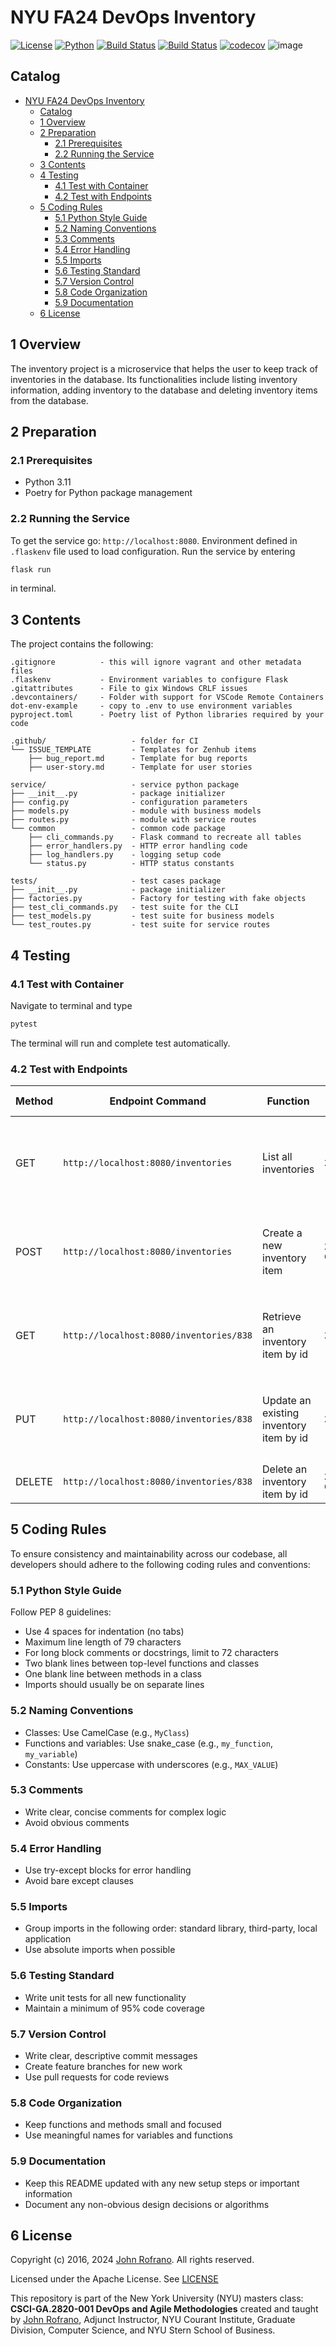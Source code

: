 # NYU FA24 DevOps Inventory 

[![License](https://img.shields.io/badge/License-Apache_2.0-blue.svg)](https://opensource.org/licenses/Apache-2.0)
[![Python](https://img.shields.io/badge/Language-Python-blue.svg)](https://python.org/)
[![Build Status](https://github.com/CSCI-GA-2820-FA24-003/inventory/actions/workflows/ci.yml/badge.svg)](https://github.com/CSCI-GA-2820-FA24-003/inventory/actions)
[![Build Status](https://github.com/CSCI-GA-2820-FA24-003/inventory/actions/workflows/bdd-tests.yml/badge.svg)](https://github.com/CSCI-GA-2820-FA24-003/inventory/actions)
[![codecov](https://codecov.io/github/CSCI-GA-2820-FA24-003/inventory/graph/badge.svg?token=OYYDZUE3PA)](https://codecov.io/github/CSCI-GA-2820-FA24-003/inventory)
![image](https://media.istockphoto.com/id/589106848/vector/isometric-warehouse-manager-or-worker-with-bar-code-scanner-checking.jpg?s=612x612&w=0&k=20&c=rOiV2anxSL2mqDjN1ubXEe-u0DG916v4QPdLT_FfgrU=)


## Catalog
- [NYU FA24 DevOps Inventory](#nyu-fa24-devops-inventory)
  - [Catalog](#catalog)
  - [1 Overview](#1-overview)
  - [2 Preparation](#2-preparation)
    - [2.1 Prerequisites](#21-prerequisites)
    - [2.2 Running the Service](#22-running-the-service)
  - [3 Contents](#3-contents)
  - [4 Testing](#4-testing)
    - [4.1 Test with Container](#41-test-with-container)
    - [4.2 Test with Endpoints](#42-test-with-endpoints)
  - [5 Coding Rules](#5-coding-rules)
    - [5.1 Python Style Guide](#51-python-style-guide)
    - [5.2 Naming Conventions](#52-naming-conventions)
    - [5.3 Comments](#53-comments)
    - [5.4 Error Handling](#54-error-handling)
    - [5.5 Imports](#55-imports)
    - [5.6 Testing Standard](#56-testing-standard)
    - [5.7 Version Control](#57-version-control)
    - [5.8 Code Organization](#58-code-organization)
    - [5.9 Documentation](#59-documentation)
  - [6 License](#6-license)
## 1 Overview

The inventory project is a microservice that helps the user to keep track of inventories in the database. Its functionalities include listing inventory information, adding inventory to the database and deleting inventory items from the database.

## 2 Preparation
### 2.1 Prerequisites

- Python 3.11
- Poetry for Python package management
  
### 2.2 Running the Service

To get the service go: `http://localhost:8080`.
Environment defined in `.flaskenv` file used to load configuration.
Run the service by entering 
```bash
flask run
```
in terminal.

## 3 Contents

The project contains the following:

```text
.gitignore          - this will ignore vagrant and other metadata files
.flaskenv           - Environment variables to configure Flask
.gitattributes      - File to gix Windows CRLF issues
.devcontainers/     - Folder with support for VSCode Remote Containers
dot-env-example     - copy to .env to use environment variables
pyproject.toml      - Poetry list of Python libraries required by your code

.github/                   - folder for CI
└── ISSUE_TEMPLATE         - Templates for Zenhub items
    ├── bug_report.md      - Template for bug reports
    ├── user-story.md      - Template for user stories

service/                   - service python package
├── __init__.py            - package initializer
├── config.py              - configuration parameters
├── models.py              - module with business models
├── routes.py              - module with service routes
└── common                 - common code package
    ├── cli_commands.py    - Flask command to recreate all tables
    ├── error_handlers.py  - HTTP error handling code
    ├── log_handlers.py    - logging setup code
    └── status.py          - HTTP status constants

tests/                     - test cases package
├── __init__.py            - package initializer
├── factories.py           - Factory for testing with fake objects
├── test_cli_commands.py   - test suite for the CLI
├── test_models.py         - test suite for business models
└── test_routes.py         - test suite for service routes
```
## 4 Testing
### 4.1 Test with Container
Navigate to terminal and type
```bash
pytest
```
The terminal will run and complete test automatically.

### 4.2 Test with Endpoints
| Method | Endpoint Command                         | Function                                | Status                                  |  Response (Example)                                                |
|--------|------------------------------------------|-----------------------------------------|--------------------------------------------|------------------------------------------------------------------|
| GET    | `http://localhost:8080/inventories`      | List all inventories                    | `200 OK` | `[ { "condition": "NEW", "id": 838, "name": "Sample Inventory", "quantity": 100,"restock level": 50 }, ... ]` |
| POST   | `http://localhost:8080/inventories`      | Create a new inventory item             | `201 CREATED`| `{"name": "Sample Inventory", "quantity": 100, "location": "Warehouse A", "restock_level": 50, "condition": "new"}`          |
| GET    | `http://localhost:8080/inventories/838` | Retrieve an inventory item by id        | `200 OK`             | `{"condition": "NEW", "id": 838, "name": "Sample Inventory", "quantity": 100, "restock_level": 50}`          |
| PUT    | `http://localhost:8080/inventories/838` | Update an existing inventory item by id | `200 OK` | `{"condition": "NEW", "id": 838, "name": "Sample Inventory", "quantity": 200, "restock_level": 50}`          |
| DELETE | `http://localhost:8080/inventories/838` | Delete an inventory item by id          | `204 NO CONTENT` |     |

## 5 Coding Rules

To ensure consistency and maintainability across our codebase, all developers should adhere to the following coding rules and conventions:

### 5.1 Python Style Guide 
Follow PEP 8 guidelines: 
   - Use 4 spaces for indentation (no tabs)
   - Maximum line length of 79 characters
   - For long block comments or docstrings, limit to 72 characters
   - Two blank lines between top-level functions and classes
   - One blank line between methods in a class
   - Imports should usually be on separate lines

### 5.2 Naming Conventions
   - Classes: Use CamelCase (e.g., `MyClass`)
   - Functions and variables: Use snake_case (e.g., `my_function`, `my_variable`)
   - Constants: Use uppercase with underscores (e.g., `MAX_VALUE`)

### 5.3 Comments
   - Write clear, concise comments for complex logic
   - Avoid obvious comments

### 5.4 Error Handling
   - Use try-except blocks for error handling
   - Avoid bare except clauses

### 5.5 Imports
   - Group imports in the following order: standard library, third-party, local application
   - Use absolute imports when possible

### 5.6 Testing Standard
   - Write unit tests for all new functionality
   - Maintain a minimum of 95% code coverage

### 5.7 Version Control
   - Write clear, descriptive commit messages
   - Create feature branches for new work
   - Use pull requests for code reviews

### 5.8 Code Organization
   - Keep functions and methods small and focused
   - Use meaningful names for variables and functions

### 5.9 Documentation
   - Keep this README updated with any new setup steps or important information
   - Document any non-obvious design decisions or algorithms
   
## 6 License

Copyright (c) 2016, 2024 [John Rofrano](https://www.linkedin.com/in/JohnRofrano/). All rights reserved.

Licensed under the Apache License. See [LICENSE](LICENSE)

This repository is part of the New York University (NYU) masters class: **CSCI-GA.2820-001 DevOps and Agile Methodologies** created and taught by [John Rofrano](https://cs.nyu.edu/~rofrano/), Adjunct Instructor, NYU Courant Institute, Graduate Division, Computer Science, and NYU Stern School of Business.
